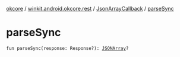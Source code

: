 [okcore](../../index.md) / [winkit.android.okcore.rest](../index.md) / [JsonArrayCallback](index.md) / [parseSync](./parse-sync.md)

# parseSync

`fun parseSync(response: Response?): `[`JSONArray`](https://developer.android.com/reference/org/json/JSONArray.html)`?`